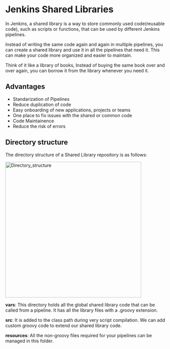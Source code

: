 # Jenkins Shared Libraries

In Jenkins, a shared library is a way to store commonly used code(reusable code), such as scripts or functions, that can be used by different 
Jenkins pipelines. 

Instead of writing the same code again and again in multiple pipelines, you can create a shared library and use it in all the pipelines
that need it. This can make your code more organized and easier to maintain. 

Think of it like a library of books, Instead of buying the same book over and over again, you can borrow it from the library whenever you need it.



## Advantages

- Standarization of Pipelines
- Reduce duplication of code
- Easy onboarding of new applications, projects or teams
- One place to fix issues with the shared or common code
- Code Maintainence 
- Reduce the risk of errors

## Directory structure
The directory structure of a Shared Library repository is as follows:

<img width="424" alt="Directory_structure" src="https://github.com/RavikiranSavai/Jenkins-Shared-Library/assets/76962621/13f3bca6-18ba-43b1-bafe-265f9e6a505d">

**vars**: This directory holds all the global shared library code that can be called from a pipeline.
It has all the library files with a .groovy extension.

**src**: It is added to the class path during very script compilation. We can add custom groovy code to extend our shared library code.

**resources**: All the non-groovy files required for your pipelines can be managed in this folder.

